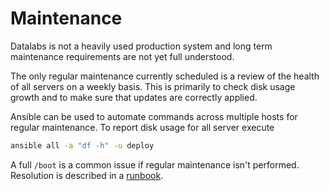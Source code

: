 # Maintenance

Datalabs is not a heavily used production system and long term maintenance requirements
are not yet full understood.

The only regular maintenance currently scheduled is a review of the health of all servers
on a weekly basis. This is primarily to check disk usage growth and to make sure that
updates are correctly applied.

Ansible can be used to automate commands across multiple hosts for regular maintenance.
To report disk usage for all server execute

```bash
ansible all -a "df -h" -u deploy
```

A full `/boot` is a common issue if regular maintenance isn't performed. Resolution is
described in a [runbook](./runbooks/02-full-boot-partition.md).